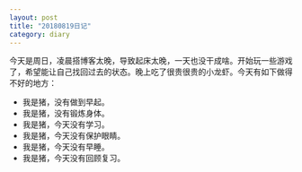 ```yaml
---
layout: post
title: "20180819日记"
category: diary
---
```


今天是周日，凌晨搭博客太晚，导致起床太晚，一天也没干成啥。开始玩一些游戏了，希望能让自己找回过去的状态。晚上吃了很贵很贵的小龙虾。今天有如下做得不好的地方：

- 我是猪，没有做到早起。
- 我是猪，没有锻炼身体。
- 我是猪，今天没有学习。
- 我是猪，今天没有保护眼睛。
- 我是猪，今天没有早睡。
- 我是猪，今天没有回顾复习。